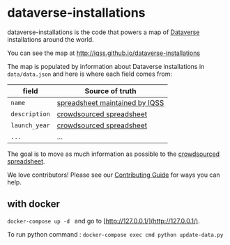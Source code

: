 # dataverse-installations

dataverse-installations is the code that powers a map of [Dataverse][] installations around the world.

You can see the map at http://iqss.github.io/dataverse-installations

The map is populated by information about Dataverse installations in `data/data.json` and here is where each field comes from:

| field | Source of truth |
| --- | --- |
| `name` | [spreadsheet maintained by IQSS][] |
| `description` | [crowdsourced spreadsheet][] |
| `launch_year` | [crowdsourced spreadsheet][] |
| `...` | ... |

The goal is to move as much information as possible to the [crowdsourced spreadsheet][].

We love contributors! Please see our [Contributing Guide][] for ways you can help.

[Dataverse]: https://dataverse.org
[Contributing Guide]: CONTRIBUTING.md
[spreadsheet maintained by IQSS]:https://docs.google.com/spreadsheets/d/1l2R9D1FQy88qVzg2bI6L1LgplmM2l7pnMI80jdiz4fk/edit?usp=sharing
[crowdsourced spreadsheet]: https://docs.google.com/spreadsheets/d/1bfsw7gnHlHerLXuk7YprUT68liHfcaMxs1rFciA-mEo/edit#gid=0

## with docker

`docker-compose up -d ` and go to [http://127.0.0.1/](http://127.0.0.1/).

To run python command : `docker-compose exec cmd python update-data.py`